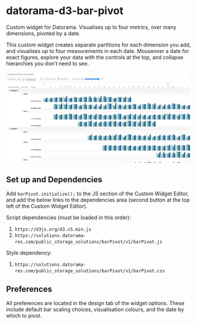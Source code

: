 # datorama-d3-bar-pivot
Custom widget for Datorama. Visualises up to four metrics, over many dimensions, pivoted by a date.

This custom widget creates separate partitions for each dimension you add, and visualises up to four measurements in each date. Mouseover a date for exact figures, explore your data with the controls at the top, and collapse hierarchies you don't need to see.

![Preview image](image.png)

## Set up and Dependencies
Add `barPivot.initialize();` to the JS section of the Custom Widget Editor, and add the below links to the dependencies area (second button at the top left of the Custom Widget Editor).

Script dependencies (must be loaded in this order):
1. `https://d3js.org/d3.v5.min.js`
2. `https://solutions.datorama-res.com/public_storage_solutions/barPivot/v1/barPivot.js`

Style dependency:
1. `https://solutions.datorama-res.com/public_storage_solutions/barPivot/v1/barPivot.css`

## Preferences
All preferences are located in the design tab of the widget options. These include default bar scaling choices, visualisation colours, and the date by which to pivot.